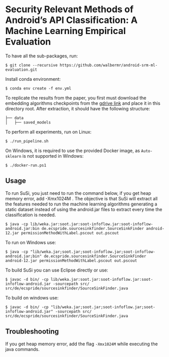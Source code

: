 # Security Relevant Methods of Android’s API Classification: A Machine Learning Empirical Evaluation

To have all the sub-packages, run:

    $ git clone --recursive https://github.com/walbermr/android-srm-ml-evaluation.git

Install conda environment:

    $ conda env create -f env.yml

To replicate the results from the paper, you first must download the embedding algorithms checkpoints from the [gdrive link](https://drive.google.com/file/d/14-o2yLDIMDPg8NhQoGS2eJvtMux0YQr4/view?usp=share_link) and place it in this directory root. After extraction, it should have the following structure:

    ├── data
    │   ├── saved_models


To perform all experiments, run on Linux:

    $ ./run_pipeline.sh

On Windows, it is required to use the provided Docker image, as `Auto-sklearn` is not supported in Windows:

    $ ./docker-run.ps1
    
## Usage

To run SuSi, you just need to run the command below, if you get heap memory error, add -Xmx1024M . The objective is that SuSi will extract all the features needed to run the machine learning algorithms generating a static dataset instead of using the android.jar files to extract every time the classification is needed.

    $ java -cp lib/weka.jar:soot.jar:soot-infoflow.jar:soot-infoflow-android.jar:bin de.ecspride.sourcesinkfinder.SourceSinkFinder android-12.jar permissionMethodWithLabel.pscout out.pscout

To run on Windows use:

    $ java -cp "lib/weka.jar;soot.jar;soot-infoflow.jar;soot-infoflow-android.jar;bin" de.ecspride.sourcesinkfinder.SourceSinkFinder android-12.jar permissionMethodWithLabel.pscout out.pscout

To build SuSi you can use Eclipse directly or use:

    $ javac -d bin/ -cp lib/weka.jar:soot.jar:soot-infoflow.jar:soot-infoflow-android.jar -sourcepath src/ src/de/ecspride/sourcesinkfinder/SourceSinkFinder.java

To build on windows use:

    $ javac -d bin/ -cp "lib/weka.jar;soot.jar;soot-infoflow.jar;soot-infoflow-android.jar" -sourcepath src/ src/de/ecspride/sourcesinkfinder/SourceSinkFinder.java


## Troubleshooting

If you get heap memory error, add the flag `-Xmx1024M` while executing the java commands.
